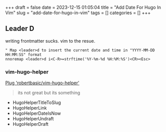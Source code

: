 +++
draft = false
date = 2023-12-15 01:05:04
title = "Add Date For Hugo In Vim"
slug = "add-date-for-hugo-in-vim"
tags = [] 
categories = []
+++

## Leader D
writing frontmatter sucks.
vim to the resue.

```
" Map <leader>d to insert the current date and time in "YYYY-MM-DD HH:MM:SS" format
nnoremap <leader>d i<C-R>=strftime('%Y-%m-%d %H:%M:%S')<CR><Esc>
```
### vim-hugo-helper
[Plug 'robertbasic/vim-hugo-helper'](https://github.com/robertbasic/vim-hugo-helper)
> its not great but its something
- HugoHelperTitleToSlug
- HugoHelperLink
- HugoHelperDateIsNow
- HugoHelperUndraft
- HugoHelperDraft
